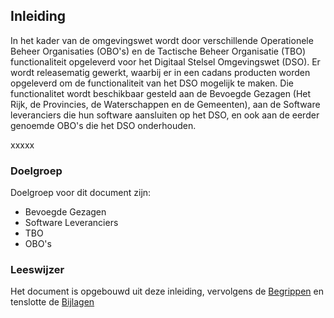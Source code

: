## Inleiding

In het kader van de omgevingswet wordt door verschillende Operationele Beheer Organisaties (OBO's) en de 
Tactische Beheer Organisatie (TBO) functionaliteit opgeleverd voor het Digitaal Stelsel Omgevingswet (DSO).
Er wordt releasematig gewerkt, waarbij er in een cadans producten worden opgeleverd om de functionaliteit van het DSO
mogelijk te maken. Die functionalitet wordt beschikbaar gesteld aan de Bevoegde Gezagen (Het Rijk, de Provincies, de Waterschappen en de Gemeenten), aan de Software leveranciers die hun software aansluiten op het DSO, en ook aan de eerder genoemde OBO's die het DSO onderhouden.      

xxxxx

### Doelgroep

Doelgroep voor dit document zijn:
- Bevoegde Gezagen
- Software Leveranciers
- TBO
- OBO's

### Leeswijzer

Het document is opgebouwd uit deze inleiding, vervolgens de [Begrippen](#begrippen) en tenslotte de [Bijlagen](#bijlagen)
